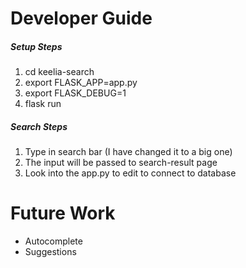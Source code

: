 # Developer Guide
##### Setup Steps
1. cd keelia-search
2. export FLASK_APP=app.py
3. export FLASK_DEBUG=1
4. flask run

##### Search Steps
1. Type in search bar (I have changed it to a big one)
2. The input will be passed to search-result page
3. Look into the app.py to edit to connect to database

# Future Work
* Autocomplete
* Suggestions